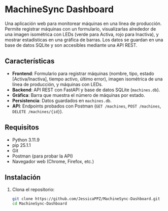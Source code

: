 # MachineSync Dashboard

Una aplicación web para monitorear máquinas en una línea de producción. Permite registrar máquinas con un formulario, visualizarlas alrededor de una imagen isométrica con LEDs (verde para Activa, rojo para Inactiva), y mostrar estadísticas en una gráfica de barras. Los datos se guardan en una base de datos SQLite y son accesibles mediante una API REST.

## Características
- **Frontend**: Formulario para registrar máquinas (nombre, tipo, estado [Activa/Inactiva], tiempo activo, último error), imagen isométrica de una línea de producción, y máquinas con LEDs.
- **Backend**: API REST con FastAPI y base de datos SQLite (`machines.db`).
- **Gráfica**: Barra que muestra el número de máquinas por estado.
- **Persistencia**: Datos guardados en `machines.db`.
- **API**: Endpoints probados con Postman (`GET /machines`, `POST /machines`, `DELETE /machines/{id}`).

## Requisitos
- Python 3.11.9
- pip 25.1.1
- Git
- Postman (para probar la API)
- Navegador web (Chrome, Firefox, etc.)

## Instalación
1. Clona el repositorio:
   ```bash
   git clone https://github.com/JessicaPPZ/MachineSync-Dashboard.git
   cd MachineSync-Dashboard